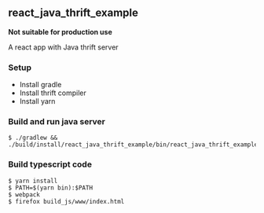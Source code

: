 ## react_java_thrift_example

**Not suitable for production use**

A react app with Java thrift server

### Setup
- Install gradle
- Install thrift compiler
- Install yarn

### Build and run java server
```
$ ./gradlew && ./build/install/react_java_thrift_example/bin/react_java_thrift_example
```

### Build typescript code
```
$ yarn install
$ PATH=$(yarn bin):$PATH
$ webpack
$ firefox build_js/www/index.html
```
